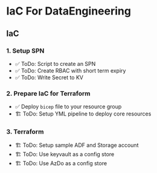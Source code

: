 # IaC For DataEngineering

## IaC

### 1. Setup SPN

- ✅ ToDo: Script to create an SPN
- ✅ ToDo: Create RBAC with short term expiry
- ✅ ToDo: Write Secret to KV

### 2. Prepare IaC for Terraform

- ✅ Deploy `bicep` file to your resource group
- 🏗️ ToDo: Setup YML pipeline to deploy core resources

### 3. Terraform

- 🏗️ ToDo: Setup sample ADF and Storage account
- 🏗️ ToDo: Use keyvault as a config store
- 🏗️ ToDo: Use AzDo as a config store

